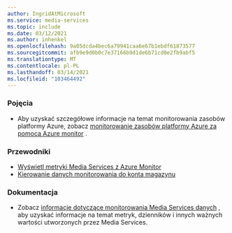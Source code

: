 ```yaml
---
author: IngridAtMicrosoft
ms.service: media-services
ms.topic: include
ms.date: 03/12/2021
ms.author: inhenkel
ms.openlocfilehash: 9a05dcda4bec6a79941caa6e67b1ebdf61873577
ms.sourcegitcommit: afb9e9d0b0c7e37166b9d1de6b71cd0e2fb9abf5
ms.translationtype: MT
ms.contentlocale: pl-PL
ms.lasthandoff: 03/14/2021
ms.locfileid: "103464492"
---
```

<!-- Monitoring next steps -->
### <a name="concepts"></a>Pojęcia

- Aby uzyskać szczegółowe informacje na temat monitorowania zasobów platformy Azure, zobacz [monitorowanie zasobów platformy Azure za pomocą Azure monitor](https://docs.microsoft.com/azure/azure-monitor/insights/monitor-azure-resource) .

### <a name="how-to-guides"></a>Przewodniki

- [Wyświetl metryki Media Services z Azure Monitor](../media-services-metrics-howto.md)
- [Kierowanie danych monitorowania do konta magazynu](../media-services-diagnostic-logs-howto.md)

### <a name="reference"></a>Dokumentacja

- Zobacz [informacje dotyczące monitorowania Media Services danych](../monitoring/monitor-media-services-data-reference.md) , aby uzyskać informacje na temat metryk, dzienników i innych ważnych wartości utworzonych przez Media Services.

